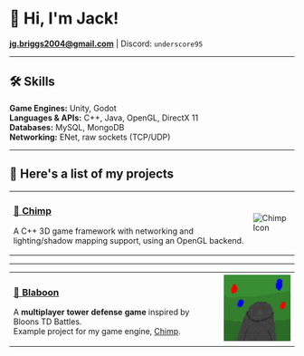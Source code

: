 # 👋 Hi, I'm Jack!

**jg.briggs2004@gmail.com** | Discord: `underscore95`

---

## 🛠️ Skills

**Game Engines:** Unity, Godot  
**Languages & APIs:** C++, Java, OpenGL, DirectX 11  
**Databases:** MySQL, MongoDB  
**Networking:** ENet, raw sockets (TCP/UDP)

---

## 🧪 Here's a list of my projects

<table>
<tr>
<td>

### [🦍 Chimp](https://github.com/underscore95/chimp)

A C++ 3D game framework with networking and lighting/shadow mapping support, using an OpenGL backend.

</td>
<td>
<img src="http://res.publicdomainfiles.com/pdf_view/68/13927374611731.png" alt="Chimp Icon" width="150"/>
</td>
</tr>
</table>

---

<table>
<tr>
<td>

### [🧨 Blaboon](https://github.com/underscore95/Blaboon)

A **multiplayer tower defense game** inspired by Bloons TD Battles.  
Example project for my game engine, [Chimp](https://github.com/underscore95/chimp).

</td>
<td>
<img src="https://github.com/underscore95/underscore95/blob/main/blaboon.png" alt="Blaboon Icon" width="150"/>
</td>
</tr>
</table>
